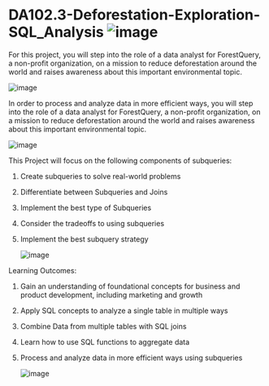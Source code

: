 # DA102.3-Deforestation-Exploration-SQL_Analysis  ![image](https://github.com/SOMPODDA/DA102-Deforestation-Exploration-Project-II/assets/70188796/100a639b-15dd-4724-af93-c228dc40ece7)


For this project, you will step into the role of a data analyst for ForestQuery, a non-profit organization, on a mission to reduce deforestation around the world and raises awareness about this important environmental topic. 

   ![image](https://github.com/SOMPODDA/DA102-Deforestation-Exploration-Project-II/assets/70188796/108393e7-f4a1-4ebf-858c-595a6ca758a1)


In order to process and analyze data in more efficient ways, you will step into the role of a data analyst for ForestQuery, a non-profit organization, on a mission to reduce deforestation around the world and raises awareness about this important environmental topic. 

   ![image](https://github.com/SOMPODDA/DA102-Deforestation-Exploration-Project-II/assets/70188796/2e5a7c6b-3e42-4593-b931-cb2fa7558fd5)


This Project will focus on the following components of subqueries:

1.  Create subqueries to solve real-world problems
2.  Differentiate between Subqueries and Joins
3.  Implement the best type of Subqueries
4.  Consider the tradeoffs to using subqueries
5.  Implement the best subquery strategy

       ![image](https://github.com/SOMPODDA/DA102-Deforestation-Exploration-Project-II/assets/70188796/45d5ccf5-e72e-4b0b-ac69-7989f1e9f636)


Learning Outcomes:

1. Gain an understanding of foundational concepts for business and product development, including marketing and growth
2. Apply SQL concepts to analyze a single table in multiple ways
3. Combine Data from multiple tables with SQL joins
4. Learn how to use SQL functions to aggregate data
5. Process and analyze data in more efficient ways using subqueries

   ![image](https://github.com/SOMPODDA/DA102-Deforestation-Exploration-Project-II/assets/70188796/1d2ce282-ef5e-432f-8fbd-0534bd2995f3)
